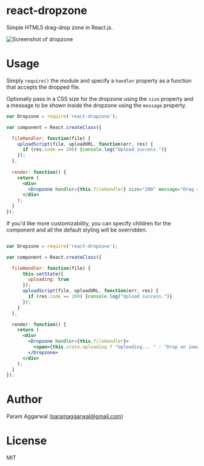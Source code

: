 react-dropzone
=================

Simple HTML5 drag-drop zone in React.js.

![Screenshot of dropzone](https://raw.githubusercontent.com/paramaggarwal/react-dropzone/master/screenshot.png)

Usage
=====

Simply `require()` the module and specify a `handler` property as a function that accepts the dropped file.

Optionally pass in a CSS size for the dropzone using the `size` property and a message to be shown inside the dropzone using the `message` property.

```jsx
var Dropzone = require('react-dropzone');

var component = React.createClass({

  fileHandler: function(file) {
    uploadScript(file, uploadURL, function(err, res) {
      if (res.code == 200) {console.log("Upload success.")}
    });
  },
  
  render: function() {
    return (
      <div>
        <Dropzone handler={this.fileHandler} size="200" message="Drag and drop a file here"/>
      </div>
    );
  }
});
```

If you'd like more customizability, you can specify children for the component and all the default styling will be overridden.

```jsx

var Dropzone = require('react-dropzone');

var component = React.createClass({

  fileHandler: function(file) {
      this.setState({
        uploading: true
      });
      uploadScript(file, uploadURL, function(err, res) {
        if (res.code == 200) {console.log("Upload success.")}
      });
    }
  },

  render: function() {
    return (
      <div>
        <Dropzone handler={this.fileHandler}>
          <span>{this.state.uploading ? "Uploading... " : "Drop an image here."}</span>
        </Dropzone>
      </div>
    );
  }
});
```

Author
======

Param Aggarwal (paramaggarwal@gmail.com)

License
=======

MIT
